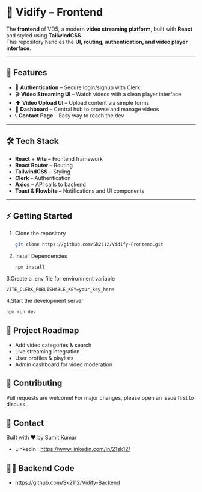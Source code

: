 # 🎥 Vidify – Frontend

The **frontend** of VD5, a modern **video streaming platform**, built with **React** and styled using **TailwindCSS**.  
This repository handles the **UI, routing, authentication, and video player interface**.

---

## 🚀 Features
- 🔐 **Authentication** – Secure login/signup with Clerk  
- 🎬 **Video Streaming UI** – Watch videos with a clean player interface  
- ⬆️ **Video Upload UI** – Upload content via simple forms  
- 📂 **Dashboard** – Central hub to browse and manage videos  
- 📞 **Contact Page** – Easy way to reach the dev  

---

## 🛠️ Tech Stack
- **React** + **Vite**  – Frontend framework  
- **React Router** – Routing  
- **TailwindCSS** – Styling  
- **Clerk** – Authentication  
- **Axios** – API calls to backend  
- **Toast & Flowbite** – Notifications and UI components
  
---

## ⚡ Getting Started

1. Clone the repository  
   ```bash
   git clone https://github.com/Sk2112/Vidify-Frontend.git
   ```
2. Install Dependencies  
   ```bash
   npm install
   ```
3.Create a .env file for environment variable
   ```env
   VITE_CLERK_PUBLISHABLE_KEY=your_key_here
   ```
4.Start the development server
   ```bash
   npm run dev
   ```

## 📌 Project Roadmap
- Add video categories & search
- Live streaming integration
- User profiles & playlists
- Admin dashboard for video moderation

## 🤝 Contributing
   Pull requests are welcome! For major changes, please open an issue first to discuss.

## 📧 Contact
   Built with ❤️ by Sumit Kumar
- Linkedin : https://www.linkedin.com/in/21sk12/

## 🧑‍💻 Backend Code

- https://github.com/Sk2112/Vidify-Backend

